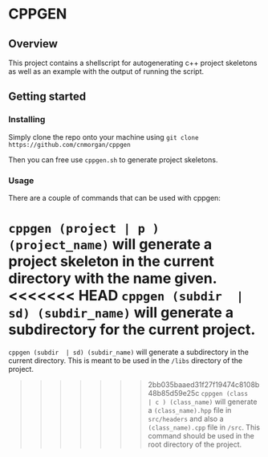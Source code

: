 # CPPGEN

## Overview

This project contains a shellscript for autogenerating c++ project skeletons as well as an example with the output of running the script.

## Getting started

### Installing

Simply clone the repo onto your machine using `git clone https://github.com/cnmorgan/cppgen`

Then you can free use `cppgen.sh` to generate project skeletons.

### Usage

There are a couple of commands that can be used with cppgen:

`cppgen (project | p ) (project_name)` will generate a project skeleton in the current directory with the name given.
<<<<<<< HEAD
`cppgen (subdir  | sd) (subdir_name)` will generate a subdirectory for the current project.
=======

`cppgen (subdir  | sd) (subdir_name)` will generate a subdirectory in the current directory. This is meant to be used in the `/libs` directory of the project.

>>>>>>> 2bb035baaed31f27f19474c8108b48b85d59e25c
`cppgen (class   | c ) (class_name)` will generate a `(class_name).hpp` file in `src/headers` and also a `(class_name).cpp` file in `/src`. This command should be used in the root
directory of the project.
